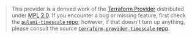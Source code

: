 > This provider is a derived work of the [Terraform Provider](https://github.com/timescale/terraform-provider-timescale)
> distributed under [MPL 2.0](https://www.mozilla.org/en-US/MPL/2.0/). If you encounter a bug or missing feature,
> first check the [`pulumi-timescale` repo](https://github.com/digizuite/pulumi-timescale/issues); however, if that doesn't turn up anything,
> please consult the source [`terraform-provider-timescale` repo](https://github.com/timescale/terraform-provider-timescale/issues).
